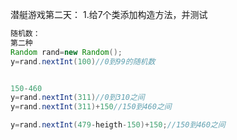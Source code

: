 潜艇游戏第二天：
1.给7个类添加构造方法，并测试

```java
随机数：
第二种 
Random rand=new Random();
y=rand.nextInt(100)//0到99的随机数


150-460
y=rand.nextInt(311)//0到310之间
y=rand.nextInt(311)+150//150到460之间

y=rand.nextInt(479-heigth-150)+150;//150到460之间
```

